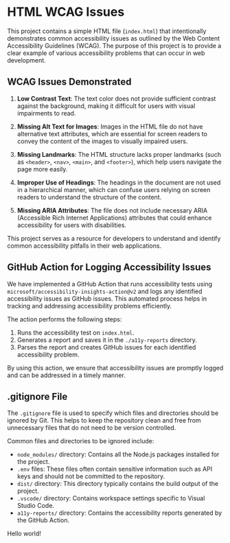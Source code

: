 # HTML WCAG Issues

This project contains a simple HTML file (`index.html`) that intentionally demonstrates common accessibility issues as outlined by the Web Content Accessibility Guidelines (WCAG). The purpose of this project is to provide a clear example of various accessibility problems that can occur in web development.

## WCAG Issues Demonstrated

1. **Low Contrast Text**: The text color does not provide sufficient contrast against the background, making it difficult for users with visual impairments to read.

2. **Missing Alt Text for Images**: Images in the HTML file do not have alternative text attributes, which are essential for screen readers to convey the content of the images to visually impaired users.

3. **Missing Landmarks**: The HTML structure lacks proper landmarks (such as `<header>`, `<nav>`, `<main>`, and `<footer>`), which help users navigate the page more easily.

4. **Improper Use of Headings**: The headings in the document are not used in a hierarchical manner, which can confuse users relying on screen readers to understand the structure of the content.

5. **Missing ARIA Attributes**: The file does not include necessary ARIA (Accessible Rich Internet Applications) attributes that could enhance accessibility for users with disabilities.

This project serves as a resource for developers to understand and identify common accessibility pitfalls in their web applications.

## GitHub Action for Logging Accessibility Issues

We have implemented a GitHub Action that runs accessibility tests using `microsoft/accessibility-insights-action@v2` and logs any identified accessibility issues as GitHub issues. This automated process helps in tracking and addressing accessibility problems efficiently.

The action performs the following steps:
1. Runs the accessibility test on `index.html`.
2. Generates a report and saves it in the `./a11y-reports` directory.
3. Parses the report and creates GitHub issues for each identified accessibility problem.

By using this action, we ensure that accessibility issues are promptly logged and can be addressed in a timely manner.

## .gitignore File

The `.gitignore` file is used to specify which files and directories should be ignored by Git. This helps to keep the repository clean and free from unnecessary files that do not need to be version controlled.

Common files and directories to be ignored include:
- `node_modules/` directory: Contains all the Node.js packages installed for the project.
- `.env` files: These files often contain sensitive information such as API keys and should not be committed to the repository.
- `dist/` directory: This directory typically contains the build output of the project.
- `.vscode/` directory: Contains workspace settings specific to Visual Studio Code.
- `a11y-reports/` directory: Contains the accessibility reports generated by the GitHub Action.

Hello world!
